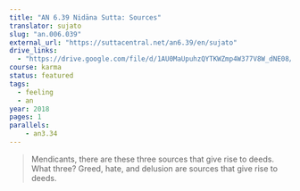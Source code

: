 ```yaml
---
title: "AN 6.39 Nidāna Sutta: Sources"
translator: sujato
slug: "an.006.039"
external_url: "https://suttacentral.net/an6.39/en/sujato"
drive_links:
  - "https://drive.google.com/file/d/1AU0MaUpuhzQYTKWZmp4W377V8W_dNE08/view?usp=drivesdk"
course: karma
status: featured
tags:
  - feeling
  - an
year: 2018
pages: 1
parallels:
    - an3.34
---
```


> Mendicants, there are these three sources that give rise to deeds. What three? Greed, hate, and delusion are sources that give rise to deeds.

<!---->
